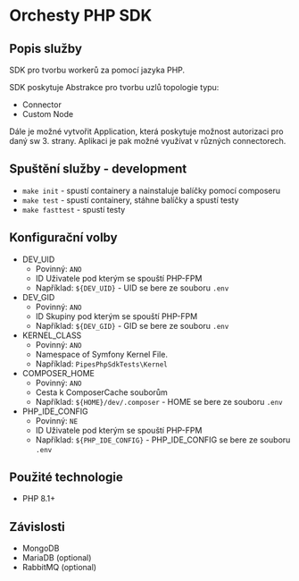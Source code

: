 # Orchesty PHP SDK

## Popis služby
SDK pro tvorbu workerů za pomocí jazyka PHP.

SDK poskytuje Abstrakce pro tvorbu uzlů topologie typu:
- Connector
- Custom Node

Dále je možné vytvořit Application, která poskytuje možnost autorizaci pro daný sw 3. strany. Aplikaci je pak možné využívat v různých connectorech. 

## Spuštění služby - development
- `make init`       - spustí containery a nainstaluje balíčky pomocí composeru
- `make test`       - spustí containery, stáhne balíčky a spustí testy
- `make fasttest`   - spustí testy

## Konfigurační volby
- DEV_UID 
    - Povinný: `ANO`
    - ID Uživatele pod kterým se spouští PHP-FPM
    - Například: `${DEV_UID}` - UID se bere ze souboru `.env`
- DEV_GID 
    - Povinný: `ANO`
    - ID Skupiny pod kterým se spouští PHP-FPM
    - Například: `${DEV_GID}` - GID se bere ze souboru `.env`
- KERNEL_CLASS 
    - Povinný: `ANO`
    - Namespace of Symfony Kernel File. 
    - Například: `PipesPhpSdkTests\Kernel`
- COMPOSER_HOME 
    - Povinný: `ANO`
    - Cesta k ComposerCache souborům
    - Například: `${HOME}/dev/.composer` - HOME se bere ze souboru `.env`
- PHP_IDE_CONFIG 
    - Povinný: `NE`
    - ID Uživatele pod kterým se spouští PHP-FPM
    - Například: `${PHP_IDE_CONFIG}` - PHP_IDE_CONFIG se bere ze souboru `.env`

## Použité technologie
- PHP 8.1+

## Závislosti
- MongoDB
- MariaDB (optional)
- RabbitMQ (optional)
